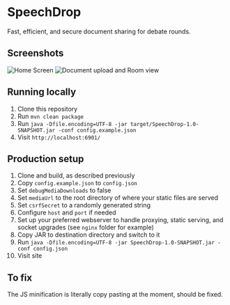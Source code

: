 SpeechDrop
==

Fast, efficient, and secure document sharing for debate rounds.

Screenshots
-- 
![Home Screen](https://github.com/Jflick58/SpeechDrop/blob/master/Capture.PNG)
![Document upload and Room view](https://github.com/Jflick58/SpeechDrop/blob/master/Capture2.PNG?raw=true)

Running locally
--

1. Clone this repository
2. Run `mvn clean package`
3. Run `java -Dfile.encoding=UTF-8 -jar target/SpeechDrop-1.0-SNAPSHOT.jar -conf config.example.json`
4. Visit `http://localhost:6901/`

Production setup
--

1. Clone and build, as described previously 
2. Copy `config.example.json` to `config.json`
3. Set `debugMediaDownloads` to false
4. Set `mediaUrl` to the root directory of where your static files are served
5. Set `csrfSecret` to a randomly generated string
6. Configure `host` and `port` if needed
7. Set up your preferred webserver to handle proxying, static serving, and socket upgrades (see `nginx` folder for example)
8. Copy JAR to destination directory and switch to it
9. Run `java -Dfile.encoding=UTF-8 -jar SpeechDrop-1.0-SNAPSHOT.jar -conf config.json`
10. Visit site

To fix
--

The JS minification is literally copy pasting at the moment, should be fixed.
